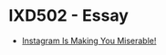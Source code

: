 # IXD502 - Essay

+ [Instagram Is Making You Miserable!](https://kevingallagher.github.io/IXD502/essay.html)